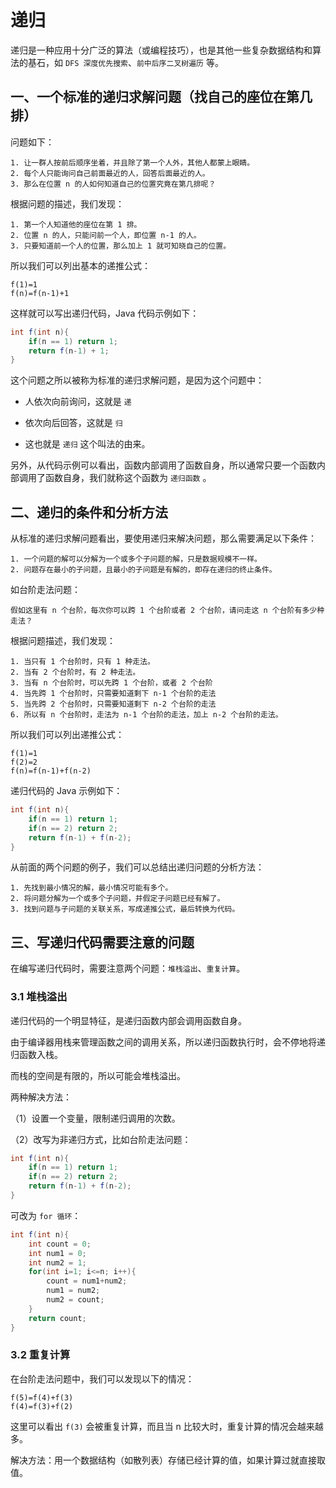 # 递归

递归是一种应用十分广泛的算法（或编程技巧），也是其他一些复杂数据结构和算法的基石，如 `DFS 深度优先搜索`、`前中后序二叉树遍历` 等。

## 一、一个标准的递归求解问题（找自己的座位在第几排）

问题如下：

```
1. 让一群人按前后顺序坐着，并且除了第一个人外，其他人都蒙上眼睛。
2. 每个人只能询问自己前面最近的人，回答后面最近的人。
3. 那么在位置 n 的人如何知道自己的位置究竟在第几排呢？
```

根据问题的描述，我们发现：

```
1. 第一个人知道他的座位在第 1 排。
2. 位置 n 的人，只能问前一个人，即位置 n-1 的人。
3. 只要知道前一个人的位置，那么加上 1 就可知晓自己的位置。
```

所以我们可以列出基本的递推公式：

```
f(1)=1
f(n)=f(n-1)+1
```

这样就可以写出递归代码，Java 代码示例如下：

```java
int f(int n){
    if(n == 1) return 1;
    return f(n-1) + 1;
}
```

这个问题之所以被称为标准的递归求解问题，是因为这个问题中：

* 人依次向前询问，这就是 `递`

* 依次向后回答，这就是 `归`

* 这也就是 `递归` 这个叫法的由来。

另外，从代码示例可以看出，函数内部调用了函数自身，所以通常只要一个函数内部调用了函数自身，我们就称这个函数为 `递归函数` 。

## 二、递归的条件和分析方法

从标准的递归求解问题看出，要使用递归来解决问题，那么需要满足以下条件：

```
1. 一个问题的解可以分解为一个或多个子问题的解，只是数据规模不一样。
2. 问题存在最小的子问题，且最小的子问题是有解的，即存在递归的终止条件。
```

如台阶走法问题：

```
假如这里有 n 个台阶，每次你可以跨 1 个台阶或者 2 个台阶，请问走这 n 个台阶有多少种走法？
```

根据问题描述，我们发现：

```
1. 当只有 1 个台阶时，只有 1 种走法。
2. 当有 2 个台阶时，有 2 种走法。
3. 当有 n 个台阶时，可以先跨 1 个台阶，或者 2 个台阶
4. 当先跨 1 个台阶时，只需要知道剩下 n-1 个台阶的走法
5. 当先跨 2 个台阶时，只需要知道剩下 n-2 个台阶的走法
6. 所以有 n 个台阶时，走法为 n-1 个台阶的走法，加上 n-2 个台阶的走法。
```

所以我们可以列出递推公式：

```
f(1)=1
f(2)=2
f(n)=f(n-1)+f(n-2)
```

递归代码的 Java 示例如下：

```java
int f(int n){
    if(n == 1) return 1;
    if(n == 2) return 2;
    return f(n-1) + f(n-2);
}
```

从前面的两个问题的例子，我们可以总结出递归问题的分析方法：

```
1. 先找到最小情况的解，最小情况可能有多个。
2. 将问题分解为一个或多个子问题，并假定子问题已经有解了。
3. 找到问题与子问题的关联关系，写成递推公式，最后转换为代码。
```

## 三、写递归代码需要注意的问题

在编写递归代码时，需要注意两个问题：`堆栈溢出`、`重复计算`。

### 3.1 堆栈溢出

递归代码的一个明显特征，是递归函数内部会调用函数自身。

由于编译器用栈来管理函数之间的调用关系，所以递归函数执行时，会不停地将递归函数入栈。

而栈的空间是有限的，所以可能会堆栈溢出。

两种解决方法：

（1）设置一个变量，限制递归调用的次数。

（2）改写为非递归方式，比如台阶走法问题：

```java
int f(int n){
    if(n == 1) return 1;
    if(n == 2) return 2;
    return f(n-1) + f(n-2);
}
```

可改为 `for 循环`：

```java
int f(int n){
    int count = 0;
    int num1 = 0;
    int num2 = 1;
    for(int i=1; i<=n; i++){
        count = num1+num2;
        num1 = num2;
        num2 = count;
    }
    return count;
}
```

### 3.2 重复计算

在台阶走法问题中，我们可以发现以下的情况：

```
f(5)=f(4)+f(3)
f(4)=f(3)+f(2)
```

这里可以看出 `f(3)` 会被重复计算，而且当 n 比较大时，重复计算的情况会越来越多。

解决方法：用一个数据结构（如散列表）存储已经计算的值，如果计算过就直接取值。
